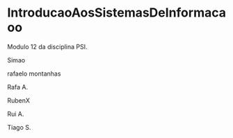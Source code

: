 # IntroducaoAosSistemasDeInformacaoo
Modulo 12 da disciplina PSI.

Simao

rafaelo montanhas

Rafa A.

RubenX

Rui A.

Tiago S.

